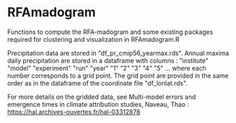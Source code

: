 # RFAmadogram
Functions to compute the RFA-madogram and some existing packages required for clustering and visualization in RFAmadogram.R

Precipitation data are stored in "df_pr_cmip56_yearmax.rds". Annual maxima daily precipitation are stored in a dataframe with columns : "institute"  "model"      "experiment" "run"    "year"  "1"          "2"          "3"          "4"          "5" ...
where each number corresponds to a grid point. The grid point are provided in the same order as in the dataframe of the coordinate file "df_lonlat.rds".


For more details on the gridded data, see Multi-model errors and emergence times in climate
attribution studies, Naveau, Thao : https://hal.archives-ouvertes.fr/hal-03312878
